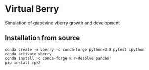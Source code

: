 # Virtual Berry

Simulation of grapevine vberry growth and development


## Installation from source

    conda create -n vberry -c conda-forge python=3.8 pytest ipython
	conda activate vberry
	conda install -c conda-forge R r-desolve pandas
	pip install rpy2